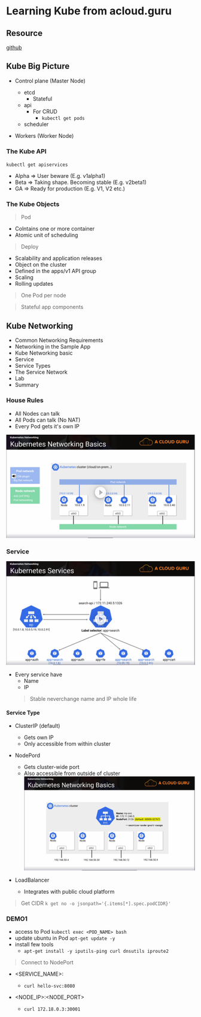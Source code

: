 # Learning Kube from acloud.guru

## Resource

[github](https://github.com/ACloudGuru-Resources/Course_Kubernetes_Deep_Dive_NP/tree/master/sample-app/mysql-wordpress-pd)

## Kube Big Picture 
* Control plane (Master Node)
  * etcd
    * Stateful
  * api
    * For CRUD
      * `kubectl get pods`
  * scheduler

* Workers (Worker Node)

### The Kube API

`kubectl get apiservices`

* Alpha => User beware (E.g. v1alpha1)
* Beta => Taking shape. Becoming stable (E.g. v2beta1)
* GA => Ready for production (E.g. V1, V2 etc.)

### The Kube Objects

> Pod
  * Colntains one or more container
  * Atomic unit of scheduling

> Deploy
  * Scalability and application releases
  * Object on the cluster
  * Defined in the apps/v1 API group
  * Scaling
  * Rolling updates

> One Pod per node

> Stateful app components

## Kube Networking

* Common Networking Requirements
* Networking in the Sample App
* Kube Networking basic
* Service
* Service Types
* The Service Network
* Lab
* Summary

### House Rules
* All Nodes can talk
* All Pods can talk (No NAT)
* Every Pod gets it's own IP

![kube-network](./image/kube-network-basic.png)

### Service
![kube-service](./image/kube-services.png)

* Every service have
  * Name
  * IP
  > Stable neverchange name and IP whole life

#### Service Type

* ClusterIP (default)
  * Gets own IP
  * Only accessible from within cluster

* NodePord
  * Gets cluster-wide port
  * Also accessible from outside of cluster
![kube-nodepord](./image/kube-node-port.png)
  
* LoadBalancer
  * Integrates with public cloud platform

> Get CIDR
`k get no -o jsonpath='{.items[*].spec.podCIDR}'`

### DEMO1
* access to Pod `kubectl exec <POD_NAME> bash`
* update ubuntu in Pod `apt-get update -y`
* install few tools
  * `apt-get install -y iputils-ping curl dnsutils iproute2`

> Connect to NodePort

* <SERVICE_NAME>:<PORT>
  * `curl hello-svc:8080`

* <NODE_IP>:<NODE_PORT>
  * `curl 172.18.0.3:30001`
